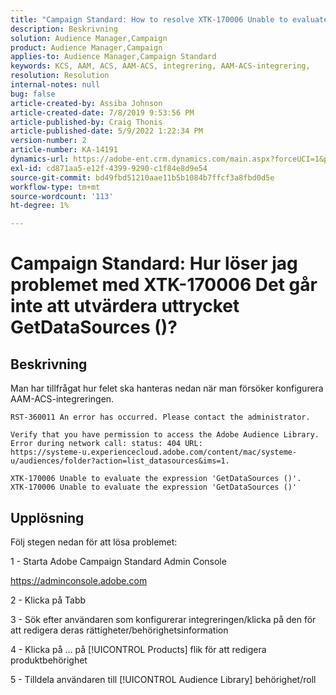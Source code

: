 ```yaml
---
title: "Campaign Standard: How to resolve XTK-170006 Unable to evaluate the expression 'GetDataSources ()' issue?"
description: Beskrivning
solution: Audience Manager,Campaign
product: Audience Manager,Campaign
applies-to: Audience Manager,Campaign Standard
keywords: KCS, AAM, ACS, AAM-ACS, integrering, AAM-ACS-integrering,
resolution: Resolution
internal-notes: null
bug: false
article-created-by: Assiba Johnson
article-created-date: 7/8/2019 9:53:56 PM
article-published-by: Craig Thonis
article-published-date: 5/9/2022 1:22:34 PM
version-number: 2
article-number: KA-14191
dynamics-url: https://adobe-ent.crm.dynamics.com/main.aspx?forceUCI=1&pagetype=entityrecord&etn=knowledgearticle&id=322eb0db-caa1-e911-a96a-000d3a34e213
exl-id: cd871aa5-e12f-4399-9290-c1f84e8d9e54
source-git-commit: bd49fbd51210aae11b5b1084b7ffcf3a8fbd0d5e
workflow-type: tm+mt
source-wordcount: '113'
ht-degree: 1%

---
```


# Campaign Standard: Hur löser jag problemet med XTK-170006 Det går inte att utvärdera uttrycket GetDataSources ()?

## Beskrivning


Man har tillfrågat hur felet ska hanteras nedan när man försöker konfigurera AAM-ACS-integreringen.


```
RST-360011 An error has occurred. Please contact the administrator.

Verify that you have permission to access the Adobe Audience Library. 
Error during network call: status: 404 URL: 
https://systeme-u.experiencecloud.adobe.com/content/mac/systeme-u/audiences/folder?action=list_datasources&ims=1.

XTK-170006 Unable to evaluate the expression 'GetDataSources ()'.
XTK-170006 Unable to evaluate the expression 'GetDataSources ()'
```

## Upplösning


Följ stegen nedan för att lösa problemet:



1 - Starta Adobe Campaign Standard Admin Console

https://adminconsole.adobe.com

2 - Klicka på  Tabb

3 - Sök efter användaren som konfigurerar integreringen/klicka på den för att redigera deras rättigheter/behörighetsinformation

4 - Klicka på ... på [!UICONTROL Products] flik för att redigera produktbehörighet

5 - Tilldela användaren till [!UICONTROL Audience Library] behörighet/roll
